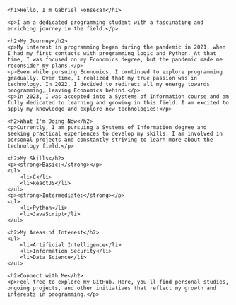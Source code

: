 <!DOCTYPE html>
<html lang="en">
<head>
    <meta charset="UTF-8">
    <meta name="viewport" content="width=device-width, initial-scale=1.0">
    <title>Gabriel Fonseca's GitHub Profile</title>
</head>
<body>

    <h1>Hello, I'm Gabriel Fonseca!</h1>

    <p>I am a dedicated programming student with a fascinating and enriching journey in the field.</p>

    <h2>My Journey</h2>
    <p>My interest in programming began during the pandemic in 2021, when I had my first contacts with programming logic and Python. At that time, I was focused on my Economics degree, but the pandemic made me reconsider my plans.</p>
    <p>Even while pursuing Economics, I continued to explore programming gradually. Over time, I realized that my true passion was in technology. In 2022, I decided to redirect all my energy towards programming, leaving Economics behind.</p>
    <p>In 2023, I was accepted into a Systems of Information course and am fully dedicated to learning and growing in this field. I am excited to apply my knowledge and explore new technologies!</p>

    <h2>What I'm Doing Now</h2>
    <p>Currently, I am pursuing a Systems of Information degree and seeking practical experiences to develop my skills. I am involved in personal projects and constantly striving to learn more about the technology field.</p>

    <h2>My Skills</h2>
    <p><strong>Basic:</strong></p>
    <ul>
        <li>C</li>
        <li>ReactJS</li>
    </ul>
    <p><strong>Intermediate:</strong></p>
    <ul>
        <li>Python</li>
        <li>JavaScript</li>
    </ul>

    <h2>My Areas of Interest</h2>
    <ul>
        <li>Artificial Intelligence</li>
        <li>Information Security</li>
        <li>Data Science</li>
    </ul>

    <h2>Connect with Me</h2>
    <p>Feel free to explore my GitHub. Here, you'll find personal studies, ongoing projects, and other initiatives that reflect my growth and interests in programming.</p>

</body>
</html>
